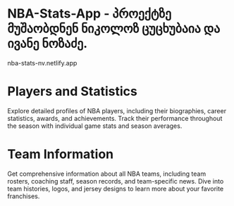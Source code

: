 # NBA-Stats-App - პროექტზე მუშაობდნენ ნიკოლოზ ცუცხუბაია და ივანე ნოზაძე.
nba-stats-nv.netlify.app

# Players and Statistics
   
Explore detailed profiles of NBA players, including their biographies, career statistics, awards, and achievements. Track their performance throughout the season with individual game stats and season averages.

# Team Information

Get comprehensive information about all NBA teams, including team rosters, coaching staff, season records, and team-specific news. Dive into team histories, logos, and jersey designs to learn more about your favorite franchises.
